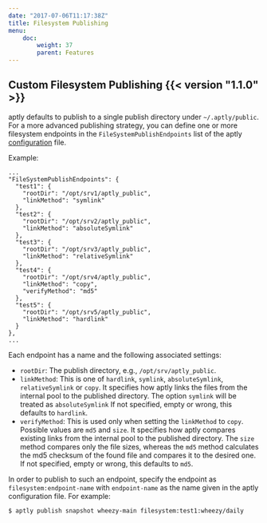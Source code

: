 ```yaml
---
date: "2017-07-06T11:17:38Z"
title: Filesystem Publishing
menu:
    doc:
        weight: 37
        parent: Features
---
```



Custom Filesystem Publishing  {{< version "1.1.0" >}}
----------------------------

aptly defaults to publish to a single publish directory under `~/.aptly/public`. For
a more advanced publishing strategy, you can define one or more filesystem endpoints in the
`FileSystemPublishEndpoints` list of the aptly [configuration](/doc/configuration) file.

Example:

    ...
    "FileSystemPublishEndpoints": {
      "test1": {
        "rootDir": "/opt/srv1/aptly_public",
        "linkMethod": "symlink"
      },
      "test2": {
        "rootDir": "/opt/srv2/aptly_public",
        "linkMethod": "absoluteSymlink"
      },
      "test3": {
        "rootDir": "/opt/srv3/aptly_public",
        "linkMethod": "relativeSymlink"
      },
      "test4": {
        "rootDir": "/opt/srv4/aptly_public",
        "linkMethod": "copy",
        "verifyMethod": "md5"
      },
      "test5": {
        "rootDir": "/opt/srv5/aptly_public",
        "linkMethod": "hardlink"
      }
    },
    ...


Each endpoint has a name and the following associated settings:

   * `rootDir`:
     The publish directory, e.g., `/opt/srv/aptly_public`.
   * `linkMethod`:
     This is one of `hardlink`, `symlink`, `absoluteSymlink`, `relativeSymlink` or `copy`. It specifies how aptly links the
     files from the internal pool to the published directory.
     The option `symlink` will be treated as `absoluteSymlink`
     If not specified, empty or wrong, this defaults to `hardlink`.
   * `verifyMethod`:
     This is used only when setting the `linkMethod` to `copy`. Possible values are
     `md5` and `size`. It specifies how aptly compares existing links from the
     internal pool to the published directory. The `size` method compares only the
     file sizes, whereas the `md5` method calculates the md5 checksum of the found
     file and compares it to the desired one.
     If not specified, empty or wrong, this defaults to `md5`.

In order to publish to such an endpoint, specify the endpoint as `filesystem:endpoint-name`
with `endpoint-name` as the name given in the aptly configuration file. For example:

    $ aptly publish snapshot wheezy-main filesystem:test1:wheezy/daily
